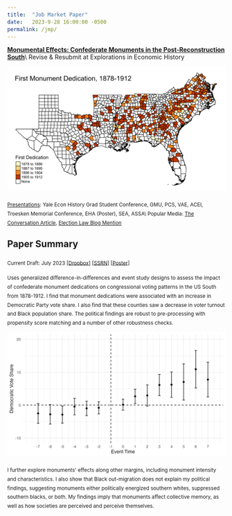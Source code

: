 ```yaml
---
title:  "Job Market Paper"
date:   2023-9-28 16:00:00 -0500
permalink: /jmp/
---
```


**[Monumental Effects: Confederate Monuments in the Post-Reconstruction South](https://ssrn.com/abstract=4451402)**\\
Revise & Resubmit at Explorations in Economic History

![First Monument Dedication, 1878-1912](/assets/images/mon_yrded_map_4-14-23.png "First Monument Dedication, 1878-1912")

<sub><ins>Presentations</ins>: Yale Econ History Grad Student Conference, GMU, PCS, VAE, ACEI, Troesken Memorial Conference, EHA (Poster), SEA, ASSA\\
Popular Media: [The Conversation Article](https://theconversation.com/when-confederate-glorifying-monuments-went-up-in-the-south-voting-in-black-areas-went-down-208275), [Election Law Blog Mention](https://electionlawblog.org/?p=136948)</sub>

## Paper Summary

<sub>Current Draft: July 2023 [\[Dropbox\]](https://www.dropbox.com/s/g1qshyoslzgxb1o/monuments_current.pdf?dl=0) [\[SSRN\]](https://ssrn.com/abstract=4451402) [\[Poster\]](https://alexntaylor.github.io/assets/documents/monuments_poster_EHA_8-23-23.pdf)</sub>

<sub>Uses generalized difference-in-differences and event study designs to assess the impact of confederate monument dedications on congressional voting patterns in the US South from 1878-1912. I find that monument dedications were associated with an increase in Democratic Party vote share. I also find that these counties saw a decrease in voter turnout and Black population share. The political findings are robust to pre-processing with propensity score matching and a number of other robustness checks.</sub>

![Effect of Confederate monument dedication on congressional Democratic Party vote share](/assets/images/mon_cdem_event.jpg "Effect of Confederate monument dedication on congressional Democratic Party vote share")

<sub>I further explore monuments' effects along other margins, including monument intensity and characteristics. I also show that Black out-migration does not explain my political findings, suggesting monuments either politically energized southern whites, suppressed southern blacks, or both. My findings imply that monuments affect collective memory, as well as how societies are perceived and perceive themselves.</sub>